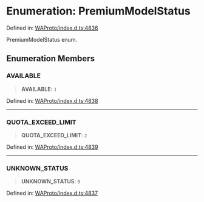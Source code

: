 # Enumeration: PremiumModelStatus

Defined in: [WAProto/index.d.ts:4836](https://github.com/Fokusdotid/Baileys/blob/c0c23ce3104b65dfcc64246c9ee8a49ef38993b5/WAProto/index.d.ts#L4836)

PremiumModelStatus enum.

## Enumeration Members

### AVAILABLE

> **AVAILABLE**: `1`

Defined in: [WAProto/index.d.ts:4838](https://github.com/Fokusdotid/Baileys/blob/c0c23ce3104b65dfcc64246c9ee8a49ef38993b5/WAProto/index.d.ts#L4838)

***

### QUOTA\_EXCEED\_LIMIT

> **QUOTA\_EXCEED\_LIMIT**: `2`

Defined in: [WAProto/index.d.ts:4839](https://github.com/Fokusdotid/Baileys/blob/c0c23ce3104b65dfcc64246c9ee8a49ef38993b5/WAProto/index.d.ts#L4839)

***

### UNKNOWN\_STATUS

> **UNKNOWN\_STATUS**: `0`

Defined in: [WAProto/index.d.ts:4837](https://github.com/Fokusdotid/Baileys/blob/c0c23ce3104b65dfcc64246c9ee8a49ef38993b5/WAProto/index.d.ts#L4837)
